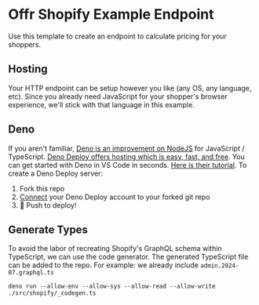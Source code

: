 # Offr Shopify Example Endpoint

Use this template to create an endpoint to calculate pricing for your shoppers.

## Hosting

Your HTTP endpoint can be setup however you like (any OS, any language, etc).
Since you already need JavaScript for your shopper's browser experience, we'll
stick with that language in this example.

## Deno

If you aren't familiar,
[Deno is an improvement on NodeJS](https://deno.com/learn/nodes-complexity-problem)
for JavaScript / TypeScript.
[Deno Deploy offers hosting which is easy, fast, and free](https://deno.com/deploy).
You can get started with Deno in VS Code in seconds.
[Here is their tutorial](https://github.com/denoland/vscode_deno). To create a
Deno Deploy server:

1. Fork this repo
2. [Connect](https://docs.deno.com/deploy/manual/ci_github/) your Deno Deploy
   account to your forked git repo
3. 🎉 Push to deploy!

## Generate Types

To avoid the labor of recreating Shopify's GraphQL schema within TypeScript, we
can use the code generator. The generated TypeScript file can be added to the
repo. For example: we already include `admin.2024-07.graphql.ts`

```shell
deno run --allow-env --allow-sys --allow-read --allow-write ./src/shopify/_codegen.ts
```
